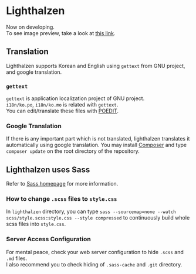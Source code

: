 # Lighthalzen
Now on developing.  
To see image preview, take a look at [this link](https://cite.app.yuoa.pm/).

## Translation
Lighthalzen supports Korean and English using `gettext` from GNU project, and google translation.

### `gettext`
`gettext` is application localization project of GNU project.  
`i18n/ko.po`, `i18n/ko.mo` is related with `gettext`.  
You can edit/translate these files with [POEDIT](https://poedit.net).  

### Google Translation
If there is any important part which is not translated, lighthalzen translates it automatically using google translation. You may install [Composer](https://getcomposer.org) and type `composer update` on the root directory of the repository.  

## Lighthalzen uses Sass
Refer to [Sass homepage](https://sass-lang.com) for more information.

### How to change `.scss` files to `style.css`
In `lighthalzen` directory, you can type `sass --sourcemap=none --watch scss/style.scss:style.css --style compressed` to continuously build whole scss files into `style.css`.

### Server Access Configuration
For mental peace, check your web server configuration to hide `.scss` and `.md` files.  
I also recommend you to check hiding of `.sass-cache` and `.git` directory.  
